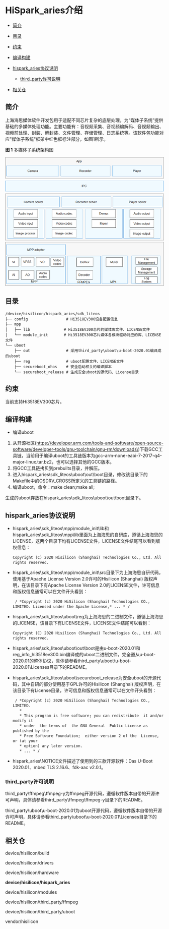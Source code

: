 # HiSpark\_aries介绍<a name="ZH-CN_TOPIC_0000001083397464"></a>

-   [简介](#section11660541593)
-   [目录](#section161941989596)
-   [约束](#section119744591305)
-   [编译构建](#section137768191623)
-   [hispark\_aries协议说明](#section1312121216216)
    -   [third\_party许可说明](#section129654513264)

-   [相关仓](#section1371113476307)

## 简介<a name="section11660541593"></a>

上海海思媒体软件开发包用于适配不同芯片复杂的底层处理，为“媒体子系统”提供基础的多媒体处理功能。主要功能有：音视频采集、音视频编解码、音视频输出、视频前处理、封装、解封装、文件管理、存储管理、日志系统等。该软件包功能对应"媒体子系统"框架中红色框标注部分，如图1所示。

**图 1**  多媒体子系统架构图<a name="fig4460722185514"></a>  


![](figures/zh-cn_image_0000001133374179.png)

## 目录<a name="section161941989596"></a>

```
/device/hisilicon/hispark_aries/sdk_liteos
├── config                 # Hi3518EV300设备配置信息
├── mpp
│   ├── lib               # Hi3518EV300芯片的媒体库文件、LICENSE文件
│   └── module_init       # Hi3518EV300芯片媒体各模块驱动对应的库、LICENSE文件
└── uboot
    ├── out                # 采用third_party\uboot\u-boot-2020.01编译成的uboot
    ├── reg                # uboot配置文件、LICENSE文件
    ├── secureboot_ohos    # 安全启动相关的编译脚本
    └── secureboot_release # 生成安全uboot的源代码、License目录
```

## 约束<a name="section119744591305"></a>

当前支持Hi3518EV300芯片。

## 编译构建<a name="section137768191623"></a>

-   编译uboot

1.  从开源社区\(https://developer.arm.com/tools-and-software/open-source-software/developer-tools/gnu-toolchain/gnu-rm/downloads\)下载GCC工具链，当前用于编译uboot的工具链版本为gcc-arm-none-eabi-7-2017-q4-major-linux.tar.bz2，也可以选择其他的GCC版本。
2.  将GCC工具链拷贝到prebuilts目录，并解压。
3.  进入hispark\_aries\\sdk\_liteos\\uboot\\out\\boot目录，修改该目录下的Makefile中的OSDRV\_CROSS所定义的工具链的路径。
4.  编译uboot，命令：make clean;make all;

生成的uboot存放在hispark\_aries\\sdk\_liteos\\uboot\\out\\boot目录下。

## hispark\_aries协议说明<a name="section1312121216216"></a>

-   hispark\_aries\\sdk\_liteos\\mpp\\module\_init\\lib和hispark\_aries\\sdk\_liteos\\mpp\\lib里面为上海海思的自研库，遵循上海海思的LICENSE，这两个目录下均有LICENSE文件，LICENSE文件结尾可以看到版权信息：

    ```
    Copyright (C) 2020 Hisilicon (Shanghai) Technologies Co., Ltd. All rights reserved.
    ```

-   hispark\_aries\\sdk\_liteos\\mpp\\module\_init\\src目录下为上海海思自研代码，使用基于Apache License Version 2.0许可的Hisilicon \(Shanghai\) 版权声明，在该目录下有Apache License Version 2.0的LICENSE文件，许可信息和版权信息通常可以在文件开头看到：

    ```
     / *Copyright (c) 2020 HiSilicon (Shanghai) Technologies CO., LIMITED. Licensed under the Apache License,* ... * / 
    ```

-   hispark\_aries\\sdk\_liteos\\uboot\\reg为上海海思的二进制文件，遵循上海海思的LICENSE，该目录下有LICENSE文件，LICENSE文件结尾可以看到：

    ```
    Copyright (C) 2020 Hisilicon (Shanghai) Technologies Co., Ltd. All rights reserved.
    ```

-   hispark\_aries\\sdk\_liteos\\uboot\\out\\boot是由u-boot-2020.01和reg\_info\_hi3518ev300.bin编译成的uboot二进制文件，完全遵从u-boot-2020.01的整体协议，具体请参看third\_party\\uboot\\u-boot-2020.01\\Licenses目录下的README。
-   hispark\_aries\\sdk\_liteos\\uboot\\secureboot\_release为安全uboot的开源代码，其中自研的部分使用基于GPL许可的Hisilicon \(Shanghai\) 版权声明，在该目录下有License目录，许可信息和版权信息通常可以在文件开头看到：

    ```
     / *Copyright (c) 2020 HiSilicon (Shanghai) Technologies CO., LIMITED. 
       *
       * This program is free software; you can redistribute  it and/or modify it
       * under  the terms of  the GNU General  Public License as published by the
       * Free Software Foundation;  either version 2 of the  License, or (at your
       * option) any later version.
       * ... * / 
    ```

-   hispark\_aries\\NOTICE文件描述了使用到的三款开源软件：Das U-Boot 2020.01、mbed TLS 2.16.6、fdk-aac v2.0.1。

### third\_party许可说明<a name="section129654513264"></a>

third\_party\\ffmpeg\\ffmpeg-y为ffmpeg开源代码，遵循软件版本自带的开源许可声明，具体请参看third\_party\\ffmpeg\\ffmpeg-y目录下的README。

third\_party\\uboot\\u-boot-2020.01为uboot开源代码，遵循软件版本自带的开源许可声明，具体请参看third\_party\\uboot\\u-boot-2020.01\\Licenses目录下的README。

## 相关仓<a name="section1371113476307"></a>

device/hisilicon/build

device/hisilicon/drivers

device/hisilicon/hardware

**device/hisilicon/hispark\_aries**

device/hisilicon/modules

device/hisilicon/third\_party/ffmpeg

device/hisilicon/third\_party/uboot

vendor/hisilicon

